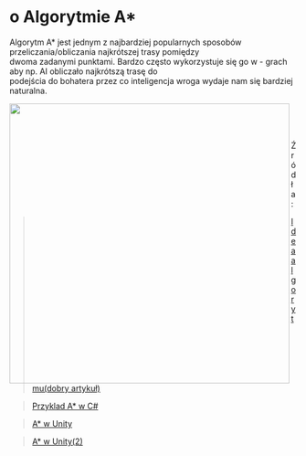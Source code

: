 # o Algorytmie A*

<p align="left">
Algorytm A* jest jednym z najbardziej popularnych sposobów przeliczania/obliczania najkrótszej trasy pomiędzy </br>
dwoma zadanymi punktami. Bardzo często wykorzystuje się go w - grach aby np. AI obliczało najkrótszą trasę do </br>
podejścia do bohatera przez co inteligencja wroga wydaje nam się bardziej naturalna. </br>
</p>

<img align="left" src="https://github.com/trolit/Moje.dokumenty/blob/master/Algorytm%20A_star/images/example1.PNG" width="490">




<p align="left">
</br>
</br>
</br>
</p>




Źródła:
> [Idea algorytmu(dobry artykuł)](https://www.raywenderlich.com/3016-introduction-to-a-pathfinding)

> [Przyklad A* w C#](https://gigi.nullneuron.net/gigilabs/a-pathfinding-example-in-c/)

> [A* w Unity](https://www.youtube.com/watch?v=mZfyt03LDH4)

> [A* w Unity(2)](https://www.youtube.com/watch?v=Uwn_QFjbl1k)